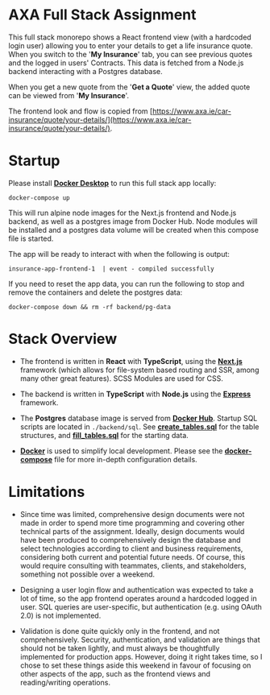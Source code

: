 # AXA Full Stack Assignment

This full stack monorepo shows a React frontend view (with a hardcoded login user) allowing you to enter your details to get a life insurance quote. When you switch to the '**My Insurance**' tab, you can see previous quotes and the logged in users' Contracts. This data is fetched from a Node.js backend interacting with a Postgres database.

When you get a new quote from the '**Get a Quote**' view, the added quote can be viewed from '**My Insurance**'.

The frontend look and flow is copied from [https://www.axa.ie/car-insurance/quote/your-details/](https://www.axa.ie/car-insurance/quote/your-details/).

# Startup

Please install [**Docker Desktop**](https://www.docker.com/products/docker-desktop) to run this full stack app locally:

    docker-compose up

This will run alpine node images for the Next.js frontend and Node.js backend, as well as a postgres image from Docker Hub. Node modules will be installed and a postgres data volume will be created when this compose file is started.

The app will be ready to interact with when the following is output:

    insurance-app-frontend-1  | event - compiled successfully

If you need to reset the app data, you can run the following to stop and remove the containers and delete the postgres data:

    docker-compose down && rm -rf backend/pg-data

# Stack Overview

* The frontend is written in **React** with **TypeScript**, using the [**Next.js**](https://nextjs.org/) framework (which allows for file-system based routing and SSR, among many other great features). SCSS Modules are used for CSS.

* The backend is written in **TypeScript** with **Node.js** using the [**Express**](https://expressjs.com/) framework.

* The **Postgres** database image is served from [**Docker Hub**](https://hub.docker.com/_/postgres). Startup SQL scripts are located in `./backend/sql`. See [**create_tables.sql**](./backend/sql/create_tables.sql) for the table structures, and [**fill_tables.sql**](./backend/sql/fill_tables.sql) for the starting data.

* [**Docker**](https://www.docker.com/) is used to simplify local development. Please see the [**docker-compose**](./docker-compose.yml) file for more in-depth configuration details.

# Limitations

* Since time was limited, comprehensive design documents were not made in order to spend more time programming and covering other technical parts of the assignment. Ideally, design documents would have been produced to comprehensively design the database and select technologies according to client and business requirements, considering both current and potential future needs. Of course, this would require consulting with teammates, clients, and stakeholders, something not possible over a weekend.

* Designing a user login flow and authentication was expected to take a lot of time, so the app frontend operates around a hardcoded logged in user. SQL queries are user-specific, but authentication (e.g. using OAuth 2.0) is not implemented.

* Validation is done quite quickly only in the frontend, and not comprehensively. Security, authentication, and validation are things that should not be taken lightly, and must always be thoughtfully implemented for production apps. However, doing it right takes time, so I chose to set these things aside this weekend in favour of focusing on other aspects of the app, such as the frontend views and reading/writing operations.
